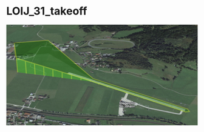 # LOIJ_31_takeoff

![alt LOIJ_31_takeoff](https://github.com/udem-dlteam/hack2025/blob/main/parcours/LOIJ_31_takeoff/LOIJ_31_takeoff.png?raw=true)
